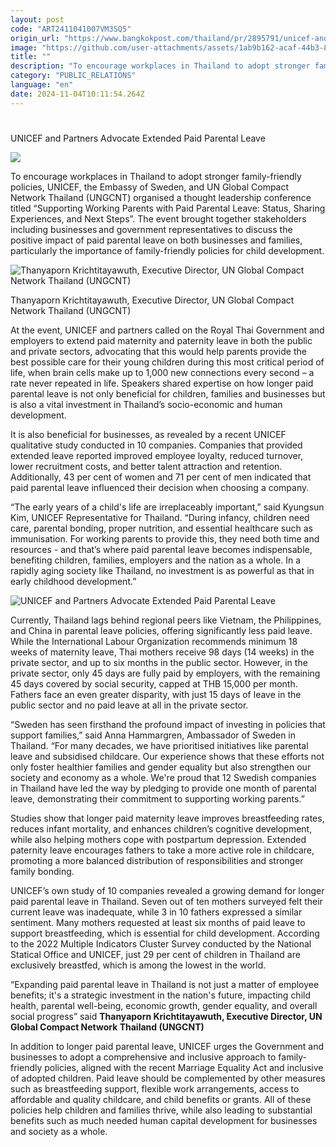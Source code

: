 ```yaml
---
layout: post
code: "ART2411041007VM3SQ5"
origin_url: "https://www.bangkokpost.com/thailand/pr/2895791/unicef-and-partners-advocate-extended-paid-parental-leave"
image: "https://github.com/user-attachments/assets/1ab9b162-acaf-44b3-8905-ab2794c0ced3"
title: ""
description: "To encourage workplaces in Thailand to adopt stronger family-friendly policies, UNICEF, the Embassy of Sweden, and UN Global Compact Network Thailand (UNGCNT) organised a thought leadership conference titled “Supporting Working Parents with Paid Parental Leave: Status, Sharing Experiences, and Next Steps”. The event brought together stakeholders including businesses and government representatives to discuss the positive impact of paid parental leave on both businesses and families, particularly the importance of family-friendly policies for child development."
category: "PUBLIC_RELATIONS"
language: "en"
date: 2024-11-04T10:11:54.264Z
---
```


# 

UNICEF and Partners Advocate Extended Paid Parental Leave

![](https://static.bangkokpost.com/media/content/20241104/c1_2895791.jpg)

To encourage workplaces in Thailand to adopt stronger family-friendly policies, UNICEF, the Embassy of Sweden, and UN Global Compact Network Thailand (UNGCNT) organised a thought leadership conference titled “Supporting Working Parents with Paid Parental Leave: Status, Sharing Experiences, and Next Steps”. The event brought together stakeholders including businesses and government representatives to discuss the positive impact of paid parental leave on both businesses and families, particularly the importance of family-friendly policies for child development.

![Thanyaporn Krichtitayawuth, Executive Director, UN Global Compact Network Thailand (UNGCNT) ](https://github.com/user-attachments/assets/483aa8df-9b45-4b09-b2d4-6cb8280bab91)

Thanyaporn Krichtitayawuth, Executive Director, UN Global Compact Network Thailand (UNGCNT)

At the event, UNICEF and partners called on the Royal Thai Government and employers to extend paid maternity and paternity leave in both the public and private sectors, advocating that this would help parents provide the best possible care for their young children during this most critical period of life, when brain cells make up to 1,000 new connections every second – a rate never repeated in life. Speakers shared expertise on how longer paid parental leave is not only beneficial for children, families and businesses but is also a vital investment in Thailand’s socio-economic and human development.

It is also beneficial for businesses, as revealed by a recent UNICEF qualitative study conducted in 10 companies. Companies that provided extended leave reported improved employee loyalty, reduced turnover, lower recruitment costs, and better talent attraction and retention. Additionally, 43 per cent of women and 71 per cent of men indicated that paid parental leave influenced their decision when choosing a company. 

“The early years of a child's life are irreplaceably important,” said Kyungsun Kim, UNICEF Representative for Thailand. “During infancy, children need care, parental bonding, proper nutrition, and essential healthcare such as immunisation. For working parents to provide this, they need both time and resources - and that’s where paid parental leave becomes indispensable, benefiting children, families, employers and the nation as a whole. In a rapidly aging society like Thailand, no investment is as powerful as that in early childhood development.” 

![UNICEF and Partners Advocate Extended Paid Parental Leave](https://github.com/user-attachments/assets/a2824b13-8200-4665-b80f-2644289d9663)

Currently, Thailand lags behind regional peers like Vietnam, the Philippines, and China in parental leave policies, offering significantly less paid leave. While the International Labour Organization recommends minimum 18 weeks of maternity leave, Thai mothers receive 98 days (14 weeks) in the private sector, and up to six months in the public sector. However, in the private sector, only 45 days are fully paid by employers, with the remaining 45 days covered by social security, capped at THB 15,000 per month. Fathers face an even greater disparity, with just 15 days of leave in the public sector and no paid leave at all in the private sector. 

“Sweden has seen firsthand the profound impact of investing in policies that support families,” said Anna Hammargren, Ambassador of Sweden in Thailand. “For many decades, we have prioritised initiatives like parental leave and subsidised childcare. Our experience shows that these efforts not only foster healthier families and gender equality but also strengthen our society and economy as a whole. We're proud that 12 Swedish companies in Thailand have led the way by pledging to provide one month of parental leave, demonstrating their commitment to supporting working parents.”  

Studies show that longer paid maternity leave improves breastfeeding rates, reduces infant mortality, and enhances children’s cognitive development, while also helping mothers cope with postpartum depression. Extended paternity leave encourages fathers to take a more active role in childcare, promoting a more balanced distribution of responsibilities and stronger family bonding. 

UNICEF’s own study of 10 companies revealed a growing demand for longer paid parental leave in Thailand. Seven out of ten mothers surveyed felt their current leave was inadequate, while 3 in 10 fathers expressed a similar sentiment. Many mothers requested at least six months of paid leave to support breastfeeding, which is essential for child development. According to the 2022 Multiple Indicators Cluster Survey conducted by the National Statical Office and UNICEF, just 29 per cent of children in Thailand are exclusively breastfed, which is among the lowest in the world.  

“Expanding paid parental leave in Thailand is not just a matter of employee benefits; it's a strategic investment in the nation's future, impacting child health, parental well-being, economic growth, gender equality, and overall social progress” said **Thanyaporn Krichtitayawuth, Executive Director, UN Global Compact Network Thailand (UNGCNT)** 

In addition to longer paid parental leave, UNICEF urges the Government and businesses to adopt a comprehensive and inclusive approach to family-friendly policies, aligned with the recent Marriage Equality Act and inclusive of adopted children. Paid leave should be complemented by other measures such as breastfeeding support, flexible work arrangements, access to affordable and quality childcare, and child benefits or grants. All of these policies help children and families thrive, while also leading to substantial benefits such as much needed human capital development for businesses and society as a whole.